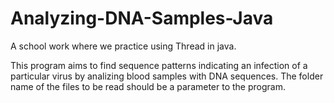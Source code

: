 # Analyzing-DNA-Samples-Java
A school work where we practice using Thread in java. 

This program aims to find sequence patterns indicating an infection of a particular virus by analizing blood samples with DNA sequences.
The folder name of the files to be read should be a parameter to the program.


